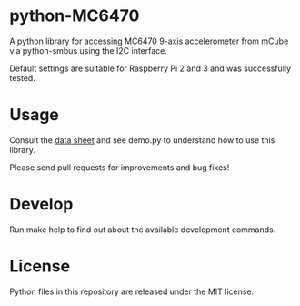 # python-MC6470
A python library for accessing MC6470 9-axis accelerometer from mCube via python-smbus using the I2C interface.

Default settings are suitable for Raspberry Pi 2 and 3 and was successfully tested.

# Usage
Consult the [data sheet](https://mcubemems.com/wp-content/uploads/2016/03/MC6470-Preliminary-Datasheet-APS-048-0033v1.5.pdf) and see demo.py to understand how to use this library.

Please send pull requests for improvements and bug fixes!

# Develop
Run make help to find out about the available development commands.

# License
Python files in this repository are released under the MIT license.
